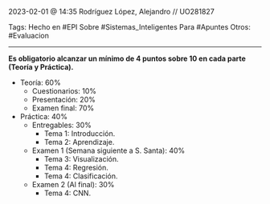 2023-02-01 @ 14:35
Rodríguez López, Alejandro // UO281827

Tags:
	Hecho en #EPI
	Sobre #Sistemas_Inteligentes
	Para #Apuntes
	Otros: #Evaluacion
<hr>

**Es obligatorio alcanzar un mínimo de 4 puntos sobre 10 en cada parte (Teoría y Práctica).**
- Teoría: 60%
	- Cuestionarios: 10%
	- Presentación: 20%
	- Examen final: 70%
- Práctica: 40%
	- Entregables: 30%
		- Tema 1: Introducción.
		- Tema 2: Aprendizaje.
	- Examen 1 (Semana siguiente a S. Santa): 40%
		- Tema 3: Visualización.
		- Tema 4: Regresión.
		- Tema 4: Clasificación.
	- Examen 2 (Al final): 30%
		- Tema 4: CNN.

